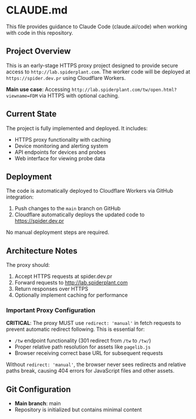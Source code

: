 # CLAUDE.md

This file provides guidance to Claude Code (claude.ai/code) when working with code in this repository.

## Project Overview

This is an early-stage HTTPS proxy project designed to provide secure access to `http://lab.spiderplant.com`. The worker code will be deployed at `https://spider.dev.pr` using Cloudflare Workers.

**Main use case**: Accessing `http://lab.spiderplant.com/tw/open.html?viewname=FDM` via HTTPS with optional caching.

## Current State

The project is fully implemented and deployed. It includes:
- HTTPS proxy functionality with caching
- Device monitoring and alerting system
- API endpoints for devices and probes
- Web interface for viewing probe data

## Deployment

The code is automatically deployed to Cloudflare Workers via GitHub integration:
1. Push changes to the `main` branch on GitHub
2. Cloudflare automatically deploys the updated code to https://spider.dev.pr

No manual deployment steps are required.

## Architecture Notes

The proxy should:
1. Accept HTTPS requests at spider.dev.pr
2. Forward requests to http://lab.spiderplant.com 
3. Return responses over HTTPS
4. Optionally implement caching for performance

### Important Proxy Configuration

**CRITICAL**: The proxy MUST use `redirect: 'manual'` in fetch requests to prevent automatic redirect following. This is essential for:
- `/tw` endpoint functionality (301 redirect from `/tw` to `/tw/`)
- Proper relative path resolution for assets like `pagelib.js`
- Browser receiving correct base URL for subsequent requests

Without `redirect: 'manual'`, the browser never sees redirects and relative paths break, causing 404 errors for JavaScript files and other assets.

## Git Configuration

- **Main branch**: main
- Repository is initialized but contains minimal content